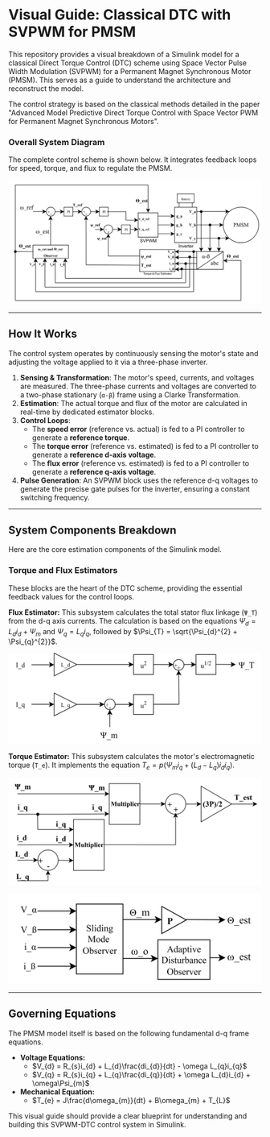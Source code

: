 # Visual Guide: Classical DTC with SVPWM for PMSM

This repository provides a visual breakdown of a Simulink model for a classical Direct Torque Control (DTC) scheme using Space Vector Pulse Width Modulation (SVPWM) for a Permanent Magnet Synchronous Motor (PMSM). This serves as a guide to understand the architecture and reconstruct the model.

The control strategy is based on the classical methods detailed in the paper "Advanced Model Predictive Direct Torque Control with Space Vector PWM for Permanent Magnet Synchronous Motors".

### Overall System Diagram

The complete control scheme is shown below. It integrates feedback loops for speed, torque, and flux to regulate the PMSM.

![Overall System Diagram](Images/01_overall_system.png)

---

## How It Works

The control system operates by continuously sensing the motor's state and adjusting the voltage applied to it via a three-phase inverter.

1.  **Sensing & Transformation**: The motor's speed, currents, and voltages are measured. The three-phase currents and voltages are converted to a two-phase stationary (`α-β`) frame using a Clarke Transformation.
2.  **Estimation**: The actual torque and flux of the motor are calculated in real-time by dedicated estimator blocks.
3.  **Control Loops**:
    * The **speed error** (reference vs. actual) is fed to a PI controller to generate a **reference torque**.
    * The **torque error** (reference vs. estimated) is fed to a PI controller to generate a **reference d-axis voltage**.
    * The **flux error** (reference vs. estimated) is fed to a PI controller to generate a **reference q-axis voltage**.
4.  **Pulse Generation**: An SVPWM block uses the reference d-q voltages to generate the precise gate pulses for the inverter, ensuring a constant switching frequency.

---

## System Components Breakdown

Here are the core estimation components of the Simulink model.

### Torque and Flux Estimators

These blocks are the heart of the DTC scheme, providing the essential feedback values for the control loops.

**Flux Estimator:** This subsystem calculates the total stator flux linkage (`Ψ_T`) from the d-q axis currents. The calculation is based on the equations $\Psi_{d} = L_{d}i_{d} + \Psi_{m}$ and $\Psi_{q} = L_{q}i_{q}$, followed by $\Psi_{T} = \sqrt{\Psi_{d}^{2} + \Psi_{q}^{2}}$.

![Flux Estimator](Images/02_flux_estimator.png)

**Torque Estimator:** This subsystem calculates the motor's electromagnetic torque (`T_e`). It implements the equation $T_{e} = p(\Psi_{m}i_{q} + (L_{d} - L_{q})i_{d}i_{q})$.

![Torque Estimator](Images/03_torque_estimator.png)

![Speed & angle Ovserver](Images/ADO_SMO.png)

---

## Governing Equations

The PMSM model itself is based on the following fundamental d-q frame equations.

* **Voltage Equations:**
    * $V_{d} = R_{s}i_{d} + L_{d}\frac{di_{d}}{dt} - \omega L_{q}i_{q}$
    * $V_{q} = R_{s}i_{q} + L_{q}\frac{di_{q}}{dt} + \omega L_{d}i_{d} + \omega\Psi_{m}$
* **Mechanical Equation:**
    * $T_{e} = J\frac{d\omega_{m}}{dt} + B\omega_{m} + T_{L}$

This visual guide should provide a clear blueprint for understanding and building this SVPWM-DTC control system in Simulink.
